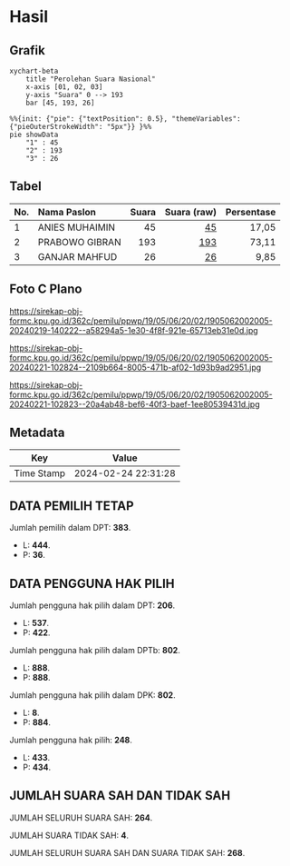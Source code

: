 # Hasil

## Grafik

```mermaid
xychart-beta
    title "Perolehan Suara Nasional"
    x-axis [01, 02, 03]
    y-axis "Suara" 0 --> 193
    bar [45, 193, 26]
```

```mermaid
%%{init: {"pie": {"textPosition": 0.5}, "themeVariables": {"pieOuterStrokeWidth": "5px"}} }%%
pie showData
    "1" : 45
    "2" : 193
    "3" : 26
```

## Tabel

| No. | Nama Paslon    | Suara | Suara (raw) | Persentase |
|:--- |:-------------- | -----:| -----------:| ----------:|
| 1   | ANIES MUHAIMIN | 45    | [45][p-1]   | 17,05      |
| 2   | PRABOWO GIBRAN | 193   | [193][p-2]  | 73,11      |
| 3   | GANJAR MAHFUD  | 26    | [26][p-3]   | 9,85       |


[p-1]: https://github.com/gigit-pemilu/pemilu-2024/blob/main/pilpres/hitung-suara/sub/19-kepulauan-bangka-belitung/sub/05-bangka-barat/sub/06-parittiga/sub/2002-telak/sub/005-tps/sub/paslon-1.txt
[p-2]: https://github.com/gigit-pemilu/pemilu-2024/blob/main/pilpres/hitung-suara/sub/19-kepulauan-bangka-belitung/sub/05-bangka-barat/sub/06-parittiga/sub/2002-telak/sub/005-tps/sub/paslon-2.txt
[p-3]: https://github.com/gigit-pemilu/pemilu-2024/blob/main/pilpres/hitung-suara/sub/19-kepulauan-bangka-belitung/sub/05-bangka-barat/sub/06-parittiga/sub/2002-telak/sub/005-tps/sub/paslon-3.txt

## Foto C Plano

https://sirekap-obj-formc.kpu.go.id/362c/pemilu/ppwp/19/05/06/20/02/1905062002005-20240219-140222--a58294a5-1e30-4f8f-921e-65713eb31e0d.jpg

https://sirekap-obj-formc.kpu.go.id/362c/pemilu/ppwp/19/05/06/20/02/1905062002005-20240221-102824--2109b664-8005-471b-af02-1d93b9ad2951.jpg

https://sirekap-obj-formc.kpu.go.id/362c/pemilu/ppwp/19/05/06/20/02/1905062002005-20240221-102823--20a4ab48-bef6-40f3-baef-1ee80539431d.jpg


## Metadata

| Key        | Value               |
| ---------- | ------------------- |
| Time Stamp | 2024-02-24 22:31:28 |


## DATA PEMILIH TETAP

Jumlah pemilih dalam DPT: **383**.
 * L: **444**.
 * P: **36**.

## DATA PENGGUNA HAK PILIH

Jumlah pengguna hak pilih dalam DPT: **206**.
 * L: **537**.
 * P: **422**.

Jumlah pengguna hak pilih dalam DPTb: **802**.
 * L: **888**.
 * P: **888**.

Jumlah pengguna hak pilih dalam DPK: **802**.
 * L: **8**.
 * P: **884**.

Jumlah pengguna hak pilih: **248**.
 * L: **433**.
 * P: **434**.

## JUMLAH SUARA SAH DAN TIDAK SAH

JUMLAH SELURUH SUARA SAH: **264**.

JUMLAH SUARA TIDAK SAH: **4**.

JUMLAH SELURUH SUARA SAH DAN SUARA TIDAK SAH: **268**.


